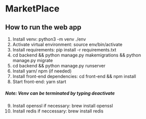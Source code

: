 # MarketPlace

## How to run the web app

1. Install venv: python3 -m venv ./env
2. Activate virtual environment: source env/bin/activate
3. Install requirements: pip install -r requirements.txt
4. cd backend && python manage.py makemigrations && python manage.py migrate
5. cd backend && python manage.py runserver
6. Install yarn/ npm (if needed)
7. Install front-end dependencies: cd front-end && npm install 
8. Start front-end: yarn start


##### Note: Venv can be terminated by typing deactivate 
9. Install openssl if necessary: brew install openssl
10. Install redis if neccessary: brew install redis 
